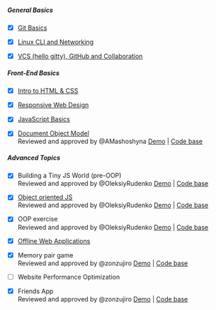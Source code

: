 ##### General Basics

- [x] [Git Basics](tasks/git-intro.md)

- [x] [Linux CLI and Networking](tasks/linux-cli-http.md)

- [x] [VCS (hello gitty), GitHub and Collaboration](tasks/git-collaboration.md)

##### Front-End Basics

- [x] [Intro to HTML & CSS](tasks/html-css-intro.md)

- [x] [Responsive Web Design](tasks/html-css-responsive.md)

- [X] [JavaScript Basics](tasks/js-basics.md)

- [X] [Document Object Model](tasks/js-dom.md)  
Reviewed and approved by @<mentor>AMashoshyna
  [Demo](https://igkostyuk.github.io/js-dom/) | [Code base](https://github.com/igkostyuk/js-dom) 


##### Advanced Topics

- [x] Building a Tiny JS World (pre-OOP)  
 Reviewed and approved by @<mentor>OleksiyRudenko
  [Demo](https://igkostyuk.github.io/a-tiny-JS-world/) | [Code base](https://github.com/igkostyuk/a-tiny-JS-world) 
 
- [x] [Object oriented JS](tasks/js-oop.md)  
Reviewed and approved by @<mentor>OleksiyRudenko  [Demo](https://igkostyuk.github.io/frontend-nanodegree-arcade-game-master/) | [Code base](https://github.com/igkostyuk/frontend-nanodegree-arcade-game-master/tree/gh-pages/js)

- [x] OOP exercise   
Reviewed and approved by @<mentor>OleksiyRudenko  [Demo](https://igkostyuk.github.io/a-tiny-JS-world/) | [Code base](https://github.com/igkostyuk/a-tiny-JS-world/tree/gh-pages) 
- [x] [Offline Web Applications](tasks/app-design-offline.md)

- [x] Memory pair game    
Reviewed and approved by @<mentor>zonzujiro [Demo](https://igkostyuk.github.io/Memory-Pair-Game/) |
[Code base](https://github.com/igkostyuk/Memory-Pair-Game)
 
- [ ] Website Performance Optimization

- [x] Friends App     
Reviewed and approved by @<mentor>zonzujiro [Demo](https://igkostyuk.github.io/friends-2/) |
[Code base](https://github.com/igkostyuk/friends-2/tree/gh-pages)
